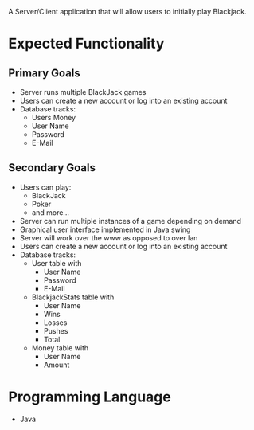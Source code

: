 A Server/Client application that will allow users to initially play Blackjack.

# Expected Functionality #

## Primary Goals ##
  * Server runs multiple BlackJack games
  * Users can create a new account or log into an existing account
  * Database tracks:
    * Users Money
    * User Name
    * Password
    * E-Mail

## Secondary Goals ##
  * Users can play:
    * BlackJack
    * Poker
    * and more...
  * Server can run multiple instances of a game depending on demand
  * Graphical user interface implemented in Java swing
  * Server will work over the www as opposed to over lan
  * Users can create a new account or log into an existing account
  * Database tracks:
    * User table with
      * User Name
      * Password
      * E-Mail
    * BlackjackStats table with
      * User Name
      * Wins
      * Losses
      * Pushes
      * Total
    * Money table with
      * User Name
      * Amount

# Programming Language #
  * Java